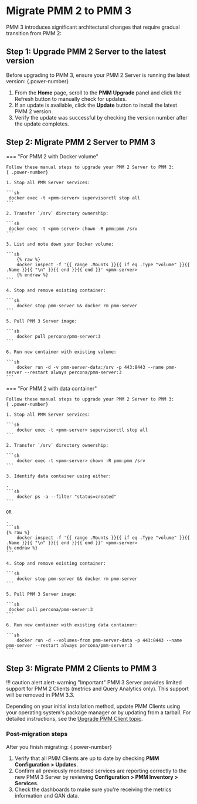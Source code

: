 # Migrate PMM 2 to PMM 3

PMM 3 introduces significant architectural changes that require gradual transition from PMM 2:

## Step 1: Upgrade PMM 2 Server to the latest version

Before upgrading to PMM 3, ensure your PMM 2 Server is running the latest version:
{.power-number}

1. From the **Home** page, scroll to the **PMM Upgrade** panel and click the Refresh button to manually check for updates.
2. If an update is available, click the **Update** button to install the latest PMM 2 version.
3. Verify the update was successful by checking the version number after the update completes.

## Step 2: Migrate PMM 2 Server to PMM 3

=== "For PMM 2 with Docker volume"

    Follow these manual steps to upgrade your PMM 2 Server to PMM 3:
    { .power-number}

    1. Stop all PMM Server services:

    ```sh
     docker exec -t <pmm-server> supervisorctl stop all
    ```

    2. Transfer `/srv` directory ownership:

    ```sh
     docker exec -t <pmm-server> chown -R pmm:pmm /srv
    ```

    3. List and note down your Docker volume:
   
    ```sh
        {% raw %}
        docker inspect -f '{{ range .Mounts }}{{ if eq .Type "volume" }}{{ .Name }}{{ "\n" }}{{ end }}{{ end }}' <pmm-server>
        {% endraw %}
    ```

    4. Stop and remove existing container:

    ```sh
        docker stop pmm-server && docker rm pmm-server
    ```

    5. Pull PMM 3 Server image:

    ```sh
        docker pull percona/pmm-server:3
    ```

    6. Run new container with existing volume:
   
    ```sh
        docker run -d -v pmm-server-data:/srv -p 443:8443 --name pmm-server --restart always percona/pmm-server:3
    ```

=== "For PMM 2 with data container"

    Follow these manual steps to upgrade your PMM 2 Server to PMM 3:
    { .power-number}

    1. Stop all PMM Server services:

    ```sh
        docker exec -t <pmm-server> supervisorctl stop all
    ```

    2. Transfer `/srv` directory ownership:

    ```sh
        docker exec -t <pmm-server> chown -R pmm:pmm /srv
    ```

    3. Identify data container using either:
   
    - 
    ```sh
        docker ps -a --filter "status=created"
    ```
    
    OR

    - 
    ```sh
    {% raw %}
        docker inspect -f '{{ range .Mounts }}{{ if eq .Type "volume" }}{{ .Name }}{{ "\n" }}{{ end }}{{ end }}' <pmm-server>
    {% endraw %}
    ``` 
    
    4. Stop and remove existing container:

    ```sh
        docker stop pmm-server && docker rm pmm-server
    ```

    5. Pull PMM 3 Server image:
   
    ```sh
     docker pull percona/pmm-server:3
    ``` 

    6. Run new container with existing data container:

    ```sh
        docker run -d --volumes-from pmm-server-data -p 443:8443 --name pmm-server --restart always percona/pmm-server:3
    ``` 

## Step 3: Migrate PMM 2 Clients to PMM 3

!!! caution alert alert-warning "Important"
    PMM 3 Server provides limited support for PMM 2 Clients (metrics and Query Analytics only). This support will be removed in PMM 3.3.

Depending on your initial installation method, update PMM Clients using your operating system's package manager or by updating from a tarball.
For detailed instructions, see the [Upgrade PMM Client topic](../pmm-upgrade/upgrade_client.md).

### Post-migration steps

After you finish migrating:
{.power-number}

1. Verify that all PMM Clients are up to date by checking **PMM Configuration > Updates**.
2. Confirm all previously monitored services are reporting correctly to the new PMM 3 Server by reviewing **Configuration > PMM Inventory > Services**.
3. Check the dashboards to make sure you're receiving the metrics information and QAN data.
